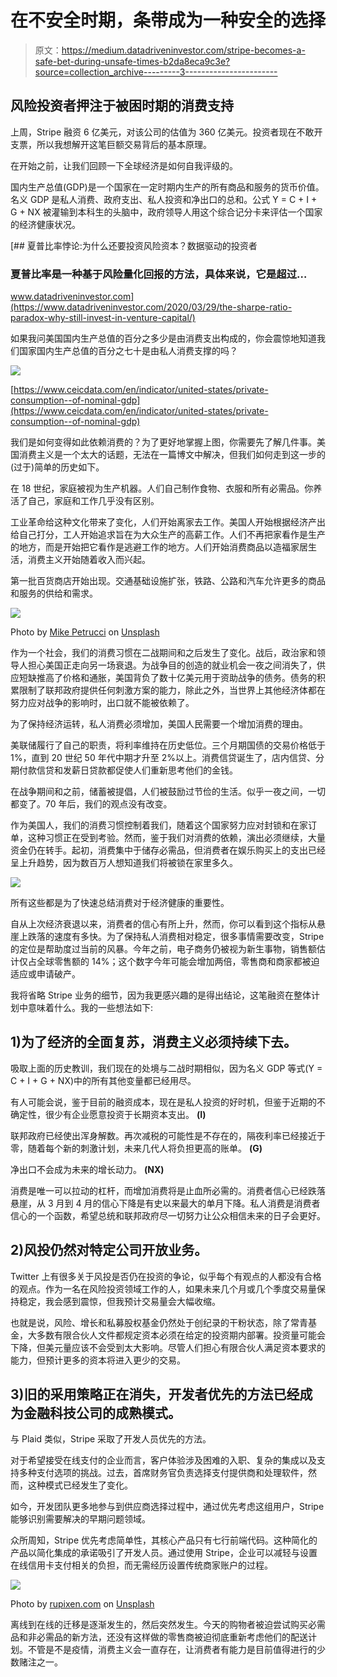 # 在不安全时期，条带成为一种安全的选择

> 原文：<https://medium.datadriveninvestor.com/stripe-becomes-a-safe-bet-during-unsafe-times-b2da8eca9c3e?source=collection_archive---------3----------------------->

## 风险投资者押注于被困时期的消费支持

上周，Stripe 融资 6 亿美元，对该公司的估值为 360 亿美元。投资者现在不敢开支票，所以我想解开这笔巨额交易背后的基本原理。

在开始之前，让我们回顾一下全球经济是如何自我评级的。

国内生产总值(GDP)是一个国家在一定时期内生产的所有商品和服务的货币价值。名义 GDP 是私人消费、政府支出、私人投资和净出口的总和。公式 Y = C + I + G + NX 被灌输到本科生的头脑中，政府领导人用这个综合记分卡来评估一个国家的经济健康状况。

[](https://www.datadriveninvestor.com/2020/03/29/the-sharpe-ratio-paradox-why-still-invest-in-venture-capital/) [## 夏普比率悖论:为什么还要投资风险资本？数据驱动的投资者

### 夏普比率是一种基于风险量化回报的方法，具体来说，它是超过…

www.datadriveninvestor.com](https://www.datadriveninvestor.com/2020/03/29/the-sharpe-ratio-paradox-why-still-invest-in-venture-capital/) 

如果我问美国国内生产总值的百分之多少是由消费支出构成的，你会震惊地知道我们国家国内生产总值的百分之七十是由私人消费支撑的吗？

![](img/a6ccd1a949060b39fec4b9559f7c7e96.png)

[https://www.ceicdata.com/en/indicator/united-states/private-consumption--of-nominal-gdp](https://www.ceicdata.com/en/indicator/united-states/private-consumption--of-nominal-gdp)

我们是如何变得如此依赖消费的？为了更好地掌握上图，你需要先了解几件事。美国消费主义是一个太大的话题，无法在一篇博文中解决，但我们如何走到这一步的(过于)简单的历史如下。

在 18 世纪，家庭被视为生产机器。人们自己制作食物、衣服和所有必需品。你养活了自己，家庭和工作几乎没有区别。

工业革命给这种文化带来了变化，人们开始离家去工作。美国人开始根据经济产出给自己打分，工人开始追求旨在为大众生产的高薪工作。人们不再把家看作是生产的地方，而是开始把它看作是逃避工作的地方。人们开始消费商品以造福家居生活，消费主义开始随着收入而兴起。

第一批百货商店开始出现。交通基础设施扩张，铁路、公路和汽车允许更多的商品和服务的供给和需求。

![](img/396c62c167baef33ff3f7596c23dc0ff.png)

Photo by [Mike Petrucci](https://unsplash.com/@mikepetrucci?utm_source=medium&utm_medium=referral) on [Unsplash](https://unsplash.com?utm_source=medium&utm_medium=referral)

作为一个社会，我们的消费习惯在二战期间和之后发生了变化。战后，政治家和领导人担心美国正走向另一场衰退。为战争目的创造的就业机会一夜之间消失了，供应短缺推高了价格和通胀，美国背负了数十亿美元用于资助战争的债务。债务的积累限制了联邦政府提供任何刺激方案的能力，除此之外，当世界上其他经济体都在努力应对战争的影响时，出口就不能被依赖了。

为了保持经济运转，私人消费必须增加，美国人民需要一个增加消费的理由。

美联储履行了自己的职责，将利率维持在历史低位。三个月期国债的交易价格低于 1%，直到 20 世纪 50 年代中期才升至 2%以上。消费信贷诞生了，店内信贷、分期付款信贷和发薪日贷款都促使人们重新思考他们的金钱。

在战争期间和之前，储蓄被提倡，人们被鼓励过节俭的生活。似乎一夜之间，一切都变了。70 年后，我们的观点没有改变。

作为美国人，我们的消费习惯控制着我们，随着这个国家努力应对封锁和在家订单，这种习惯正在受到考验。然而，鉴于我们对消费的依赖，演出必须继续，大量资金仍在转手。起初，消费集中于储存必需品，但消费者在娱乐购买上的支出已经呈上升趋势，因为数百万人想知道我们将被锁在家里多久。

![](img/11355364efe5b8aea2d3863cf7423f59.png)

所有这些都是为了快速总结消费对于经济健康的重要性。

自从上次经济衰退以来，消费者的信心有所上升，然而，你可以看到这个指标从悬崖上跌落的速度有多快。为了保持私人消费相对稳定，很多事情需要改变，Stripe 的定位是帮助度过当前的风暴。今年之前，电子商务仍被视为新生事物，销售额估计仅占全球零售额的 14%；这个数字今年可能会增加两倍，零售商和商家都被迫适应或申请破产。

我将省略 Stripe 业务的细节，因为我更感兴趣的是得出结论，这笔融资在整体计划中意味着什么。我的一些想法如下:

## 1)为了经济的全面复苏，消费主义必须持续下去。

吸取上面的历史教训，我们现在的处境与二战时期相似，因为名义 GDP 等式(Y = C + I + G + NX)中的所有其他变量都已经用尽。

有人可能会说，鉴于目前的融资成本，现在是私人投资的好时机，但鉴于近期的不确定性，很少有企业愿意投资于长期资本支出。 **(I)**

联邦政府已经使出浑身解数。再次减税的可能性是不存在的，隔夜利率已经接近于零，随着每个新的刺激计划，未来几代人将负担更高的账单。 **(G)**

净出口不会成为未来的增长动力。 **(NX)**

消费是唯一可以拉动的杠杆，而增加消费将是止血所必需的。消费者信心已经跌落悬崖，从 3 月到 4 月的信心下降是有史以来最大的单月下降。私人消费是消费者信心的一个函数，希望总统和联邦政府尽一切努力让公众相信未来的日子会更好。

## 2)风投仍然对特定公司开放业务。

Twitter 上有很多关于风投是否仍在投资的争论，似乎每个有观点的人都没有合格的观点。作为一名在风险投资领域工作的人，如果未来几个月或几个季度交易量保持稳定，我会感到震惊，但我预计交易量会大幅收缩。

也就是说，风险、增长和私募股权基金仍然处于创纪录的干粉状态，除了常青基金，大多数有限合伙人文件都规定资本必须在给定的投资期内部署。投资量可能会下降，但美元量应该不会受到太大影响。尽管人们担心有限合伙人满足资本要求的能力，但预计更多的资本将进入更少的交易。

## 3)旧的采用策略正在消失，开发者优先的方法已经成为金融科技公司的成熟模式。

与 Plaid 类似，Stripe 采取了开发人员优先的方法。

对于希望接受在线支付的企业而言，客户体验涉及困难的入职、复杂的集成以及支持多种支付选项的挑战。过去，首席财务官负责选择支付提供商和处理软件，然而，这种模式已经发生了变化。

如今，开发团队更多地参与到供应商选择过程中，通过优先考虑这组用户，Stripe 能够识别需要解决的早期问题领域。

众所周知，Stripe 优先考虑简单性，其核心产品只有七行前端代码。这种简化的产品以简化集成的承诺吸引了开发人员。通过使用 Stripe，企业可以减轻与设置在线信用卡支付相关的负担，而无需经历设置传统商家账户的过程。

![](img/ebd5625380e8d7670d66e4ff6d495c6a.png)

Photo by [rupixen.com](https://unsplash.com/@rupixen?utm_source=medium&utm_medium=referral) on [Unsplash](https://unsplash.com?utm_source=medium&utm_medium=referral)

离线到在线的迁移是逐渐发生的，然后突然发生。今天的购物者被迫尝试购买必需品和非必需品的新方法，还没有这样做的零售商被迫彻底重新考虑他们的配送计划。不管是不是疫情，消费主义会一直存在，让消费者有能力是目前值得进行的少数赌注之一。